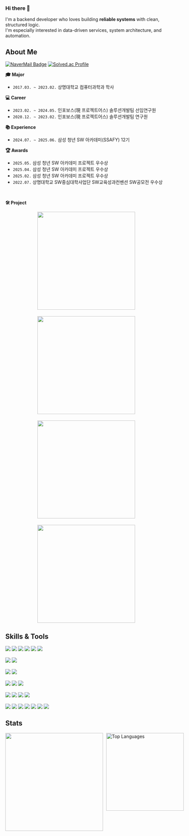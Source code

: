 ### Hi there 👋

I'm a backend developer who loves building **reliable systems** with clean, structured logic.<br>
I'm especially interested in data-driven services, system architecture, and automation.

## About Me

[![NaverMail Badge](https://img.shields.io/badge/yunho_yun@naver.com-03C75A?style=flat&logo=Naver&logoColor=white&link=mailto:yunho_yun@naver.com)](mailto:yunho_yun@naver.com)
[![Solved.ac Profile](http://mazassumnida.wtf/api/mini/generate_badge?boj=yunho_yun)](https://solved.ac/profile/yunho_yun)

**🎓 Major**

- `2017.03. ~ 2023.02.` 상명대학교 컴퓨터과학과 학사

**💻 Career**

- `2023.02. ~ 2024.05.` 인포보스(現 프로젝트어스) 솔루션개발팀 선임연구원
- `2020.12. ~ 2023.02.` 인포보스(現 프로젝트어스) 솔루션개발팀 연구원

**📚 Experience**

- `2024.07. ~ 2025.06.` 삼성 청년 SW 아카데미(SSAFY) 12기

**🏆 Awards**

- `2025.05.` 삼성 청년 SW 아카데미 프로젝트 우수상
- `2025.04.` 삼성 청년 SW 아카데미 프로젝트 우수상
- `2025.02.` 삼성 청년 SW 아카데미 프로젝트 우수상
- `2022.07.` 상명대학교 SW중심대학사업단 SW교육성과컨벤션 SW공모전 우수상

<br>

**🛠️ Project**

<div style="display: flex; flex-wrap: wrap; justify-content: center; gap: 20px;">
  <a href="https://github.com/ehfql6363/vibe_editor">
    <img src="https://github-readme-stats.vercel.app/api/pin/?username=ehfql6363&repo=vibe_editor&theme=github_dark" style="width: 305px; height: auto;">
  </a>
  <a href="https://github.com/8resd8/econimal">
    <img src="https://github-readme-stats.vercel.app/api/pin/?username=8resd8&repo=econimal&theme=github_dark" style="width: 305px; height: auto;">
  </a>
  <a href="https://github.com/8resd8/ourdoc">
    <img src="https://github-readme-stats.vercel.app/api/pin/?username=8resd8&repo=ourdoc&theme=github_dark" style="width: 305px; height: auto;">
  </a>
  <a href="https://github.com/SMU-Capstone/tensorflow">
    <img src="https://github-readme-stats.vercel.app/api/pin/?username=yun-yunho&repo=capstone-tensorflow&theme=github_dark" style="width: 305px; height: auto;">
  </a>  
</div>

## Skills & Tools

<div align="left">
  <div>
    <img src="https://img.shields.io/badge/Java-ED8B00?style=flat&logo=openjdk&logoColor=white"/>
    <img src="https://img.shields.io/badge/SpringBoot-6DB33F?style=flat&logo=SpringBoot&logoColor=white"/>
    <img src="https://img.shields.io/badge/Python-3766AB?style=flat&logo=Python&logoColor=white">
    <img src="https://img.shields.io/badge/Flask-000000?style=flat&logo=Flask&logoColor=white">
    <img src="https://img.shields.io/badge/MySQL-4479A1?style=flat&logo=mysql&logoColor=white"/>
    <img src="https://img.shields.io/badge/Redis-DC382D?style=flat&logo=redis&logoColor=white"/>
  </div>

  <br>

  <div>
    <img src="https://img.shields.io/badge/Javascript-FFB13B?style=flat&logo=javascript&logoColor=white">
    <img src="https://img.shields.io/badge/Vue.js-4FC08D?style=flat&logo=vue.js&logoColor=white"/>
  </div>

  <br>

  <div>
    <img src="https://img.shields.io/badge/Docker-2496ED?style=flat&logo=Docker&logoColor=white"/>
    <img src="https://img.shields.io/badge/Jenkins-D24939?style=flat&logo=Jenkins&logoColor=white"/>
  </div>

  <br>

  <div>
    <img src="https://img.shields.io/badge/Apache%20Spark-E25A1C?style=flat&logo=apachespark&logoColor=black"/>
    <img src="https://img.shields.io/badge/Apache%20Hadoop-FDEE21?style=flat&logo=apachehadoop&logoColor=black"/>
    <img src="https://img.shields.io/badge/Apache%20Airflow-017CEE?style=flat&logo=Apache%20Airflow&logoColor=white"/>
  </div>

  <br>

  <div>
    <img src="https://img.shields.io/badge/OpenAI%20API-74AA9C?style=flat&logo=openai&logoColor=white"/>
    <img src="https://img.shields.io/badge/AnthropicAI%20API-DE7356?style=flat&logo=claude&logoColor=white"/>
    <img src="https://img.shields.io/badge/Ollama-000000?style=flat&logo=ollama&logoColor=white"/>
    <img src="https://img.shields.io/badge/Langchain-1C3C3C?style=flat&logo=langchain&logoColor=white"/>
  </div>

  <br>

  <div>
    <img src="https://custom-icon-badges.demolab.com/badge/AWS-%23FF9900.svg?style=flat&logo=aws&logoColor=white"/>
    <img src="https://img.shields.io/badge/nginx-%23009639.svg?style=flat&logo=nginx&logoColor=white"/>
    <img src="https://img.shields.io/badge/prometheus-E6522C?style=flat&logo=prometheus&logoColor=white"/>
    <img src="https://img.shields.io/badge/grafana-%23F46800.svg?style=flat&logo=grafana&logoColor=white"/>
    <img src="https://img.shields.io/badge/elasticsearch-%230377CC.svg?style=flat&logo=elasticsearch&logoColor=white"/>
    <img src="https://img.shields.io/badge/-Logstash-A9A9A9?style=flat&logo=Logstash&logoColor=white"/>
    <img src="https://img.shields.io/badge/Kibana-005571?&style=flat&logo=Kibana&logoColor=white"/>
  </div>

</div>

## Stats

<div style="display: flex; justify-content: space-between; gap: 10px;">
    <a href="https://github.com/yun-yunho/github-readme-stats">
      <img src="https://github-readme-stats-iota-umber-36.vercel.app/api?username=yun-yunho&count_private=true&theme=github_dark" style="width: 305px; height: auto;">
    </a>
    <a>
      <img src="https://github-readme-stats-iota-umber-36.vercel.app/api/top-langs/?username=yun-yunho&layout=compact&count_private=true&theme=github_dark" alt="Top Languages" style="width: 242px; height: auto;">
    </a>
</div>
